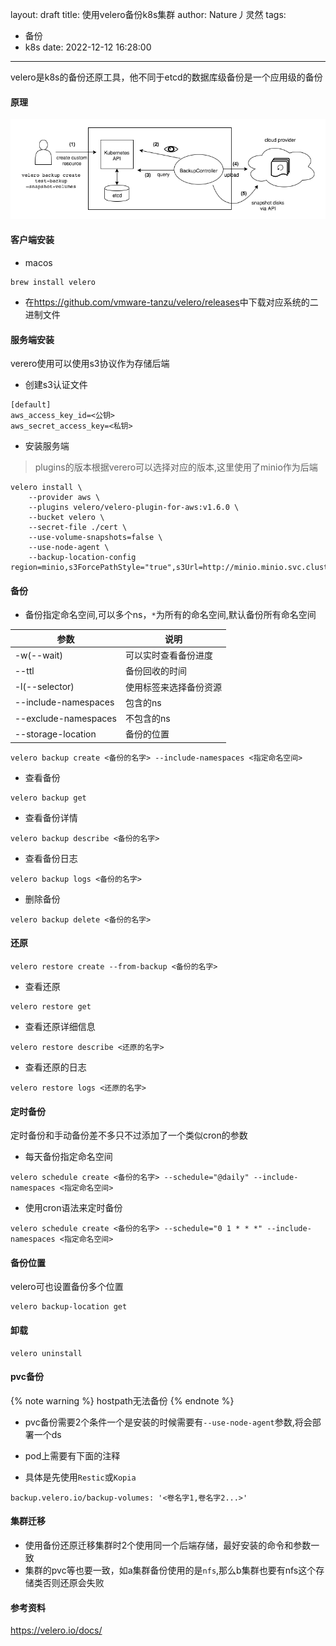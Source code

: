 layout: draft
title: 使用velero备份k8s集群
author: Nature丿灵然
tags:
  - 备份
  - k8s
date: 2022-12-12 16:28:00
---
velero是k8s的备份还原工具，他不同于etcd的数据库级备份是一个应用级的备份

<!--more-->

#### 原理

![x](../images/velero-1.png)

#### 客户端安装

- macos

```shell
brew install velero
```

- 在<https://github.com/vmware-tanzu/velero/releases>中下载对应系统的二进制文件

#### 服务端安装

verero使用可以使用s3协议作为存储后端

- 创建s3认证文件

```text
[default]
aws_access_key_id=<公钥>
aws_secret_access_key=<私钥>

```

- 安装服务端

> plugins的版本根据verero可以选择对应的版本,这里使用了minio作为后端

```shell
velero install \
    --provider aws \
    --plugins velero/velero-plugin-for-aws:v1.6.0 \
    --bucket velero \
    --secret-file ./cert \
    --use-volume-snapshots=false \
    --use-node-agent \
    --backup-location-config region=minio,s3ForcePathStyle="true",s3Url=http://minio.minio.svc.cluster.local:80
```

#### 备份

- 备份指定命名空间,可以多个ns，`*`为所有的命名空间,默认备份所有命名空间

|参数|说明|
|--------------------|-----------------
|-w(--wait)          |可以实时查看备份进度
|--ttl               |备份回收的时间
|-l(--selector)      |使用标签来选择备份资源
|--include-namespaces|包含的ns
|--exclude-namespaces|不包含的ns
|--storage-location  |备份的位置

```shell
velero backup create <备份的名字> --include-namespaces <指定命名空间>
```

- 查看备份

```shell
velero backup get
```

- 查看备份详情

```shell
velero backup describe <备份的名字>
```

- 查看备份日志

```shell
velero backup logs <备份的名字>
```

- 删除备份

```shell
velero backup delete <备份的名字>
```

#### 还原

```shel
velero restore create --from-backup <备份的名字>
```

- 查看还原

```shell
velero restore get
```

- 查看还原详细信息

```shell
velero restore describe <还原的名字>
```

- 查看还原的日志

```shell
velero restore logs <还原的名字>
```

#### 定时备份

定时备份和手动备份差不多只不过添加了一个类似cron的参数

- 每天备份指定命名空间

```shel
velero schedule create <备份的名字> --schedule="@daily" --include-namespaces <指定命名空间>
```

- 使用cron语法来定时备份

```shell
velero schedule create <备份的名字> --schedule="0 1 * * *" --include-namespaces <指定命名空间>
```

#### 备份位置

velero可也设置备份多个位置

```shell
velero backup-location get
```

#### 卸载

```shell
velero uninstall
```

#### pvc备份

{% note warning %}
hostpath无法备份
{% endnote %}

- pvc备份需要2个条件一个是安装的时候需要有`--use-node-agent`参数,将会部署一个ds

- pod上需要有下面的注释

- 具体是先使用`Restic`或`Kopia`

```shell
backup.velero.io/backup-volumes: '<卷名字1,卷名字2...>'
```

#### 集群迁移

- 使用备份还原迁移集群时2个使用同一个后端存储，最好安装的命令和参数一致
- 集群的pvc等也要一致，如a集群备份使用的是`nfs`,那么b集群也要有nfs这个存储类否则还原会失败

#### 参考资料

<https://velero.io/docs/>
